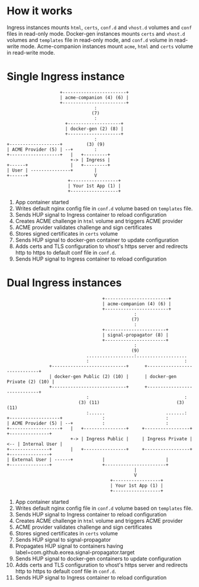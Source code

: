 # How it works

Ingress instances mounts `html`, `certs`, `conf.d` and `vhost.d` volumes and `conf` files in read-only mode.
Docker-gen instances mounts `certs` and `vhost.d` volumes and `templates` file in read-only mode, and `conf.d` volume in read-write mode.
Acme-companion instances mount `acme`, `html` and `certs` volume in read-write mode.

# Single Ingress instance

```text
                    +------------------------+
                    | acme-companion (4) (6) |
                    +------------------------+
                                 :
                                (7)
                                 :
                      +--------------------+
                      | docker-gen (2) (8) |
                      +--------------------+
                                 :
+-------------------+         (3) (9)
| ACME Provider (5) | --+        :
+-------------------+   |   +---------+
                        +-> | Ingress |
+------+                |   +---------+
| User | ---------------+        |
+------+                         V
                       +------------------+
                       | Your 1st App (1) |
                       +------------------+
```

1. App container started
2. Writes default nginx config file in `conf.d` volume based on `templates` file.
3. Sends HUP signal to Ingress container to reload configuration
4. Creates ACME challenge in `html` volume and triggers ACME provider
5. ACME provider validates challenge and sign certificates
6. Stores signed certificates in `certs` volume
7. Sends HUP signal to docker-gen container to update configuration
8. Adds certs and TLS configuration to vhost's https server and redirects http to https to default conf file in `conf.d`.
9. Sends HUP signal to Ingress container to reload configuration

# Dual Ingress instances

```text
                                    +------------------------+
                                    | acme-companion (4) (6) |
                                    +------------------------+
                                                :
                                               (7)
                                                :
                                    +-----------------------+
                                    | signal-propagator (8) |
                                    +-----------------------+
                                                :
                                               (9)
                              ..................:...................
                              :                                    :
                +----------------------------+      +-----------------------------+
                | docker-gen Public (2) (10) |      | docker-gen Private (2) (10) |
                +----------------------------+      +-----------------------------+
                              :                                    :
                           (3) (11)                             (3) (11)
                              :......                       .......:
+-------------------+               :                       :
| ACME Provider (5) | --+           :                       :
+-------------------+   |   +----------------+     +-----------------+     +---------------+
                        +-> | Ingress Public |     | Ingress Private | <-- | Internal User |
+---------------+       |   +----------------+     +-----------------+     +---------------+
| External User | ------+           |                       |
+---------------+                   +-----------------------+
                                                |
                                                V
                                       +------------------+
                                       | Your 1st App (1) |
                                       +------------------+
```

1. App container started
2. Writes default nginx config file in `conf.d` volume based on `templates` file.
3. Sends HUP signal to Ingress container to reload configuration
4. Creates ACME challenge in `html` volume and triggers ACME provider
5. ACME provider validates challenge and sign certificates
6. Stores signed certificates in `certs` volume
7. Sends HUP signal to signal-propagator
8. Propagates HUP signal to containers having label=com.github.eorea.signal-propagator.target
9. Sends HUP signal to docker-gen containers to update configuration
10. Adds certs and TLS configuration to vhost's https server and redirects http to https to default conf file in `conf.d`.
11. Sends HUP signal to Ingress container to reload configuration

